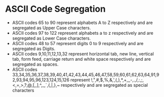 # ASCII Code Segregation
* ASCII codes 65 to 90 represent alphabets A to Z respectively and are segregated as Upper Case characters.
* ASCII codes 97 to 122 represent alphabets a to z respectively and are segregated as Lower Case characters.
* ASCII codes 48 to 57 represent digits 0 to 9 respectively and are segregated as Digits.
* ASCII codes 9,10,11,12,13,32 represent horizontal tab, new line, vertical tab, form feed, carriage return and white space respectively 
and are segregated as spaces.
* ASCII codes 33,34,35,36,37,38,39,40,41,42,43,44,45,46,47,58,59,60,61,62,63,64,91,92,93,94,95,96,123,124,15,126 represent !,",#,$,%,&,',(,),*,+,,,-,.,/,:,;,<,=,>,?,@,[,\,],^,_,`,{,|,},~ respectively and are segregated as special characters
